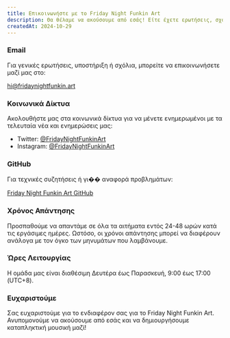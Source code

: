 ```yaml
---
title: Επικοινωνήστε με το Friday Night Funkin Art
description: Θα θέλαμε να ακούσουμε από εσάς! Είτε έχετε ερωτήσεις, σχόλια ή απλά θέλετε να πείτε ένα γεια, μη διστάσετε να επικοινωνήσετε μαζί μας χρησιμοποιώντας οποιαδήποτε από τις παρακάτω μεθόδους.
createdAt: 2024-10-29
---
```


### Email

Για γενικές ερωτήσεις, υποστήριξη ή σχόλια, μπορείτε να επικοινωνήσετε μαζί μας στο:

[hi@fridaynightfunkin.art](mailto:hi@fridaynightfunkin.art)

### Κοινωνικά Δίκτυα

Ακολουθήστε μας στα κοινωνικά δίκτυα για να μένετε ενημερωμένοι με τα τελευταία νέα και ενημερώσεις μας:

- Twitter: [@FridayNightFunkinArt](https://twitter.com/friday-night-funkin-art)
- Instagram: [@FridayNightFunkinArt](https://instagram.com/friday-night-funkin-art)

### GitHub

Για τεχνικές συζητήσεις ή γι�� αναφορά προβλημάτων:

[Friday Night Funkin Art GitHub](https://github.com/ZissyW/friday-night-funkin-art)

### Χρόνος Απάντησης

Προσπαθούμε να απαντάμε σε όλα τα αιτήματα εντός 24-48 ωρών κατά τις εργάσιμες ημέρες. Ωστόσο, οι χρόνοι απάντησης μπορεί να διαφέρουν ανάλογα με τον όγκο των μηνυμάτων που λαμβάνουμε.

### Ώρες Λειτουργίας

Η ομάδα μας είναι διαθέσιμη Δευτέρα έως Παρασκευή, 9:00 έως 17:00 (UTC+8).

### Ευχαριστούμε

Σας ευχαριστούμε για το ενδιαφέρον σας για το Friday Night Funkin Art. Ανυπομονούμε να ακούσουμε από εσάς και να δημιουργήσουμε καταπληκτική μουσική μαζί! 